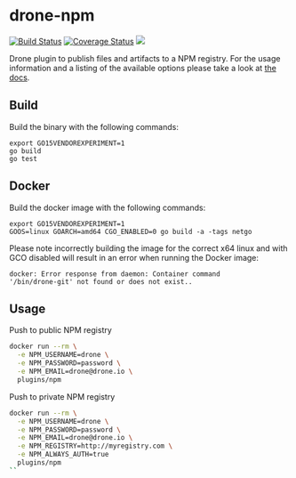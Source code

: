 # drone-npm

[![Build Status](http://beta.drone.io/api/badges/drone-plugins/drone-npm/status.svg)](http://beta.drone.io/drone-plugins/drone-npm)
[![Coverage Status](https://aircover.co/badges/drone-plugins/drone-npm/coverage.svg)](https://aircover.co/drone-plugins/drone-npm)
[![](https://badge.imagelayers.io/plugins/drone-npm:latest.svg)](https://imagelayers.io/?images=plugins/drone-npm:latest 'Get your own badge on imagelayers.io')

Drone plugin to publish files and artifacts to a NPM registry. For the usage information and a listing of the available options please take a look at [the docs](DOCS.md).

## Build

Build the binary with the following commands:

```
export GO15VENDOREXPERIMENT=1
go build
go test
```

## Docker

Build the docker image with the following commands:

```
export GO15VENDOREXPERIMENT=1
GOOS=linux GOARCH=amd64 CGO_ENABLED=0 go build -a -tags netgo
```

Please note incorrectly building the image for the correct x64 linux and with GCO disabled will result in an error when running the Docker image:

```
docker: Error response from daemon: Container command
'/bin/drone-git' not found or does not exist..
```

## Usage

Push to public NPM registry

```sh
docker run --rm \
  -e NPM_USERNAME=drone \
  -e NPM_PASSWORD=password \
  -e NPM_EMAIL=drone@drone.io \
  plugins/npm
```

Push to private NPM registry

```sh
docker run --rm \
  -e NPM_USERNAME=drone \
  -e NPM_PASSWORD=password \
  -e NPM_EMAIL=drone@drone.io \
  -e NPM_REGISTRY=http://myregistry.com \
  -e NPM_ALWAYS_AUTH=true
  plugins/npm
``
